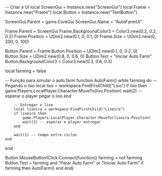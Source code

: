 -- Criar a UI
local ScreenGui = Instance.new("ScreenGui")
local Frame = Instance.new("Frame")
local Button = Instance.new("TextButton")

ScreenGui.Parent = game.CoreGui
ScreenGui.Name = "AutoFarmUI"

Frame.Parent = ScreenGui
Frame.BackgroundColor3 = Color3.new(0.2, 0.2, 0.2)
Frame.Position = UDim2.new(0.1, 0, 0.1, 0)
Frame.Size = UDim2.new(0, 200, 0, 100)

Button.Parent = Frame
Button.Position = UDim2.new(0.1, 0, 0.2, 0)
Button.Size = UDim2.new(0.8, 0, 0.6, 0)
Button.Text = "Iniciar Auto Farm"
Button.BackgroundColor3 = Color3.new(0.3, 0.6, 0.3)

local farming = false

-- Função para simular o auto farm
function AutoFarm()
    while farming do
        -- Pegando o lixo
        local lixo = workspace:FindFirstChild("Lixo")
        if lixo then
            game.Players.LocalPlayer.Character:MoveTo(lixo.Position)
            wait(2) -- esperar o player pegar o lixo
        end

        -- Entregar o lixo
        local lixeira = workspace:FindFirstChild("Lixeira")
        if lixeira then
            game.Players.LocalPlayer.Character:MoveTo(lixeira.Position)
            wait(2) -- esperar o player entregar
        end

        wait(1) -- tempo entre ciclos
    end
end

Button.MouseButton1Click:Connect(function()
    farming = not farming
    Button.Text = farming and "Parar Auto Farm" or "Iniciar Auto Farm"
    if farming then
        AutoFarm()
    end
end)
